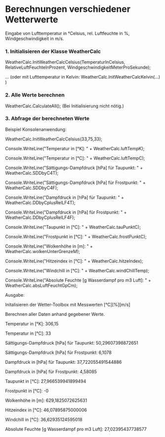 
# Berechnungen verschiedener Wetterwerte

Eingabe von Lufttemperatur in °Celsius, rel. Luftfeuchte in %, Windgeschwindigkeit in m/s.
### 1. Initialisieren der Klasse WeatherCalc

WeatherCalc.InitWeatherCalcCelsius(TemperaturInCelsius, RelativeLuftFeuchteInProzent, WindgeschwindigkeitMeterProSekunde);

... (oder mit Lufttemperatur in Kelvin: WeatherCalc.InitWeatherCalcKelvin(...) )
### 2. Alle Werte berechnen

WeatherCalc.CalculateAll(); (Bei Initialisierung nicht nötig.)
### 3. Abfrage der berechneten Werte

Beispiel Konsolenanwendung:


WeatherCalc.InitWeatherCalcCelsius(33,75,33);
            
Console.WriteLine("Temperatur in [°K]: " + WeatherCalc.luftTempK);

Console.WriteLine("Temperatur in [°C]: " + WeatherCalc.luftTempC);

Console.WriteLine("Sättigungs-Dampfdruck [hPa] für Taupunkt: " + WeatherCalc.SDDbyC4T);

Console.WriteLine("Sättigungs-Dampfdruck [hPa] für Frostpunkt: " + WeatherCalc.SDDbyC4F);

Console.WriteLine("Dampfdruck in [hPa] für Taupunkt: " + WeatherCalc.DDbyCplusRelLF4T);

Console.WriteLine("Dampfdruck in [hPa] für Frostpunkt: " + WeatherCalc.DDbyCplusRelLF4F);


Console.WriteLine("Taupunkt in [°C]: " + WeatherCalc.tauPunktC);

Console.WriteLine("Frostpunkt in [°C]: " + WeatherCalc.frostPunktC);

Console.WriteLine("Wolkenhöhe in [m]: " + WeatherCalc.wolkenUnterGrenzeM);


Console.WriteLine("Hitzeindex in [°C]: " + WeatherCalc.hitzeIndex);

Console.WriteLine("Windchill in [°C]: " + WeatherCalc.windChillTemp);


Console.WriteLine("Absolute Feuchte [g Wasserdampf pro m3 Luft]: " + WeatherCalc.absLuftFeuchtGpCm);


Ausgabe:

Initalisieren der Wetter-Toolbox mit Messwerten [°C][%][m/s]

Berechnen aller Daten anhand gegebener Werte.

Temperatur in [°K]: 306,15

Temperatur in [°C]: 33

Sättigungs-Dampfdruck [hPa] für Taupunkt: 50,29607398872651

Sättigungs-Dampfdruck [hPa] für Frostpunkt: 6,1078

Dampfdruck in [hPa] für Taupunkt: 37,722055491544886

Dampfdruck in [hPa] für Frostpunkt: 4,58085

Taupunkt in [°C]: 27,966539941899494

Frostpunkt in [°C]: -0

Wolkenhöhe in [m]: 629,1825072625631

Hitzeindex in [°C]: 46,07895875000006

Windchill in [°C]: 36,62935124595018

Absolute Feuchte [g Wasserdampf pro m3 Luft]: 27,02395437738577

        
